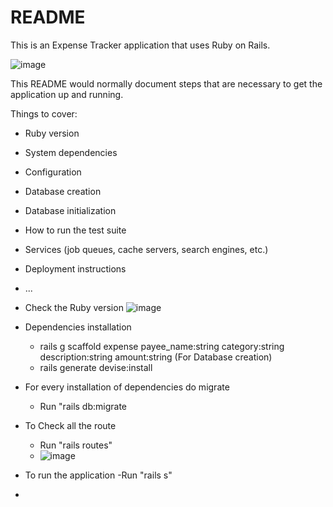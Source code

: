 # README

This is an Expense Tracker application that uses Ruby on Rails.

![image](https://github.com/dhanavishnu13/CRUD_ruby_on_rails/assets/83368841/5e645d54-1675-4342-b120-efbd79ed278e)

This README would normally document steps that are necessary to get the
application up and running.

Things to cover:

* Ruby version

* System dependencies

* Configuration

* Database creation

* Database initialization

* How to run the test suite

* Services (job queues, cache servers, search engines, etc.)

* Deployment instructions

* ...

* Check the Ruby version
    ![image](https://github.com/dhanavishnu13/CRUD_ruby_on_rails/assets/83368841/eb4bc1f2-9da8-47b5-8bd7-4df0e56a21b7)

* Dependencies installation
  - rails g scaffold expense payee_name:string category:string description:string amount:string (For Database creation)
  - rails generate devise:install
 
* For every installation of dependencies do migrate
  - Run "rails db:migrate
    
* To Check all the route
  - Run "rails routes"
  - ![image](https://github.com/dhanavishnu13/CRUD_ruby_on_rails/assets/83368841/5f04b5d9-948a-4b1c-b0ef-0dd299543f89)
 
* To run the application
  -Run "rails s"

* 

